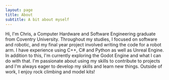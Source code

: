 ```yaml
---
layout: page
title: About
subtitle: A bit about myself
---
```


Hi, I'm Chris, a Computer Hardware and Software Engineering graduate from Coventry University. Throughout my studies, I focused on software and robotic, and my final year project involved writing the code for a robot arm. I have experience using C++, C# and Python as well as Unreal Engine. In addition to this, I'm currently exploring the Godot Engine and what I can do with that. I'm passionate about using my skills to contribute to projects and I'm always eager to develop my skills and learn new things. Outside of work, I enjoy rock climbing and model kits!
